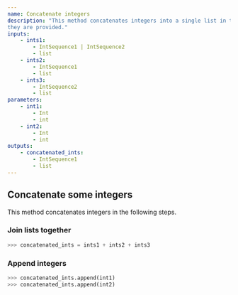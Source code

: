 ```yaml
---
name: Concatenate integers
description: "This method concatenates integers into a single list in the order
they are provided."
inputs:
    - ints1:
        - IntSequence1 | IntSequence2
        - list
    - ints2:
        - IntSequence1
        - list
    - ints3:
        - IntSequence2
        - list
parameters:
    - int1:
        - Int
        - int
    - int2:
        - Int
        - int
outputs:
    - concatenated_ints:
        - IntSequence1
        - list
---
```

## Concatenate some integers

This method concatenates integers in the following steps.

### Join lists together

```python
>>> concatenated_ints = ints1 + ints2 + ints3
```

### Append integers

```python
>>> concatenated_ints.append(int1)
>>> concatenated_ints.append(int2)
```
